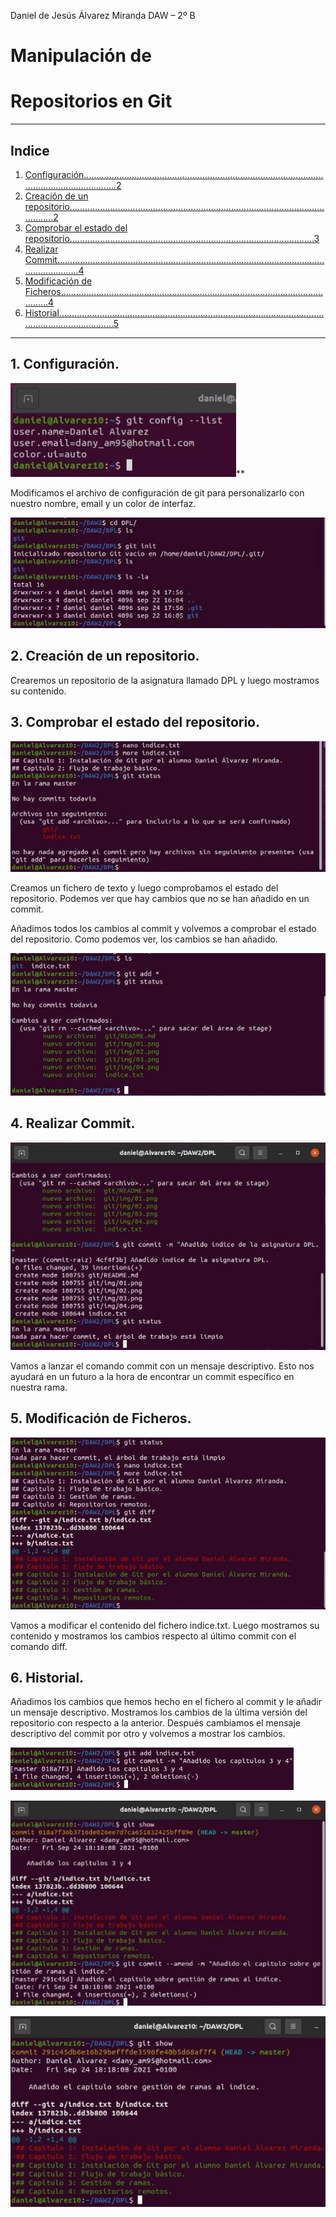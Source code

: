 ﻿Daniel de Jesús Álvarez Miranda DAW – 2º B

# Manipulación de

# Repositorios en Git

***

## Indice

1. [Configuración...................................................................................................................................2](#_page1_x56.70_y110.45)
1. [Creación de un repositorio................................................................................................................2](#_page1_x56.70_y370.90)
1. [Comprobar el estado del repositorio.................................................................................................3](#_page2_x56.70_y119.50)
1. [Realizar Commit...............................................................................................................................4](#_page3_x56.70_y119.50)
1. [Modificación de Ficheros.................................................................................................................4](#_page3_x56.70_y396.40)
6. [Historial............................................................................................................................................5](#_page4_x56.70_y96.65)

***

## 1. Configuración.

![](img/01.jpeg)**

Modificamos el archivo de configuración de git para personalizarlo con nuestro nombre, email y un color de interfaz.

![](img/02.jpeg)

## 2. Creación de un repositorio.

Crearemos un repositorio de la asignatura llamado DPL y luego mostramos su contenido.

## 3. Comprobar el estado del repositorio.

![](img/03.jpeg)

Creamos un fichero de texto y luego comprobamos el estado del repositorio. Podemos ver que hay cambios que no se han añadido en un commit.

Añadimos todos los cambios al commit y volvemos a comprobar el estado del repositorio. Como podemos ver, los cambios se han añadido.

![](img/04.jpeg)

## 4. Realizar Commit.

![](img/05.jpeg)

Vamos a lanzar el comando commit con un mensaje descriptivo. Esto nos ayudará en un futuro a la hora de encontrar un commit específico en nuestra rama.

## 5. Modificación de Ficheros.

![](img/06.jpeg)

Vamos a modificar el contenido del fichero indice.txt. Luego mostramos su contenido y mostramos los cambios respecto al último commit con el comando diff.

## 6. Historial.

Añadimos los cambios que hemos hecho en el fichero al commit y le añadir un mensaje descriptivo. Mostramos los cambios de la última versión del repositorio con respecto a la anterior. Después cambiamos el mensaje descriptivo del commit por otro y volvemos a mostrar los cambios.

![](img/07.jpeg)

![](img/08.jpeg)

![](img/09.jpeg)
